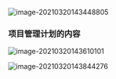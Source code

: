 ![image-20210320143448805](C:/Users/Administrator/AppData/Roaming/Typora/typora-user-images/image-20210320143448805.png)





### 项目管理计划的内容

![image-20210320143610101](C:/Users/Administrator/AppData/Roaming/Typora/typora-user-images/image-20210320143610101.png)





![image-20210320143844276](C:/Users/Administrator/AppData/Roaming/Typora/typora-user-images/image-20210320143844276.png)